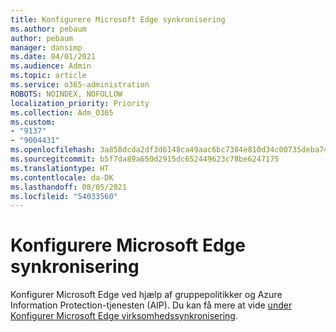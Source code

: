 ```yaml
---
title: Konfigurere Microsoft Edge synkronisering
ms.author: pebaum
author: pebaum
manager: dansimp
ms.date: 04/01/2021
ms.audience: Admin
ms.topic: article
ms.service: o365-administration
ROBOTS: NOINDEX, NOFOLLOW
localization_priority: Priority
ms.collection: Adm_O365
ms.custom:
- "9137"
- "9004431"
ms.openlocfilehash: 3a858dcda2df3d6148ca49aac6bc7384e810d34c00735deba74dfe9dd31f5656
ms.sourcegitcommit: b5f7da89a650d2915dc652449623c78be6247175
ms.translationtype: HT
ms.contentlocale: da-DK
ms.lasthandoff: 08/05/2021
ms.locfileid: "54033560"
---
```

# <a name="configure-microsoft-edge-sync"></a>Konfigurere Microsoft Edge synkronisering

Konfigurer Microsoft Edge ved hjælp af gruppepolitikker og Azure Information Protection-tjenesten (AIP). Du kan få mere at vide [under Konfigurer Microsoft Edge virksomhedssynkronisering](https://docs.microsoft.com/deployedge/microsoft-edge-enterprise-sync).